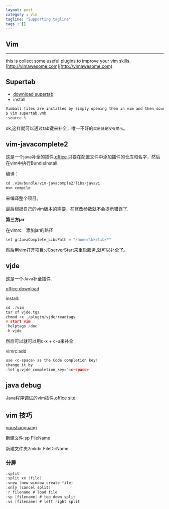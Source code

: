 ```yaml
---
layout: post
category : Vim
tagline: "Supporting tagline"
tags : []
---
```

Vim
---
<!--more-->
---


this is collect some useful plugins to improve your vim skills.[http://vimawesome.com](http://vimawesome.com)

## Supertab

 + [download supertab](http://www.vim.org/scripts/script.php?script_id=1643)
 + install

```C
Vimball files are installed by simply opening them in vim and then sourcing the file:
$ vim supertab.vmb
:source %
```
ok,这样就可以通过tab键来补全，唯一不好的`就是就是没有提示`。

## vim-javacomplete2

这是一个java补全的插件,[office](https://github.com/artur-shaik/vim-javacomplete2).只要在配置文件中添加插件的仓库和名字，然后在vim中执行BundleInstall.

编译：

```C
cd .vim/bundle/vim-javacomple2/libs/javavi
mvn compile
```
来编译整个项目。

最后根据自己的vim版本的需要，在修改参数就不会提示错误了.

**第三方jar**

在vimrc　添加jar的路径

```C
let g:JavaComplete_LibsPath = "/home/lkk/lib/*"
```
然后用vim打开项目:JCserverStart来重启服务,就可以补全了。


## vjde

这是一个Java补全插件.

[office download](http://www.vim.org/scripts/script.php?script_id=1213)

install:
```C
cd ./vim
tar xf vjde.tgz
chmod +x ./plugin/vjde/readtags
# start vim
:helptags /doc
:h vjde
```
然后可以就可以用c-x + c-u来补全

vimrc:add

```C
use <c-space> as the Code completion key!
change it by
:let g:vjde_completion_key='<c-space>'
```
## java debug

Java程序调试的vim插件,[office site](http://www.vim.org/scripts/script.php?script_id=1954)

## vim 技巧

[guoshaoguang](http://guoshaoguang.com/blog/tag/vim/)

新建文件:sp FileName

新建文件夹:!mkdir FileDirName

### 分屏

```C
:split
:split xx (file)
:vnew (new window create file)
:only (cancel split)
:r filename # load file
:sp [filename] # top down split
:vs [filename] # left right split
```
